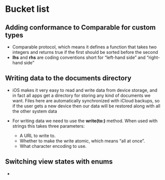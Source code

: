 # Bucket list

## Adding conformance to Comparable for custom types

* Comparable protocol, which means it defines a function that takes two integers and returns true if the first should be sorted before the second
* __lhs__ and __rhs__ are coding conventions short for “left-hand side” and “right-hand side”

## Writing data to the documents directory

* iOS makes it very easy to read and write data from device storage, and in fact all apps get a directory for storing any kind of documents we want. Files here are automatically synchronized with iCloud backups, so if the user gets a new device then our data will be restored along with all the other system data

* For writing data we need to use the __write(to:)__ method. When used with strings this takes three parameters:
  * A URL to write to.
  * Whether to make the write atomic, which means “all at once”.
  * What character encoding to use.

## Switching view states with enums

*